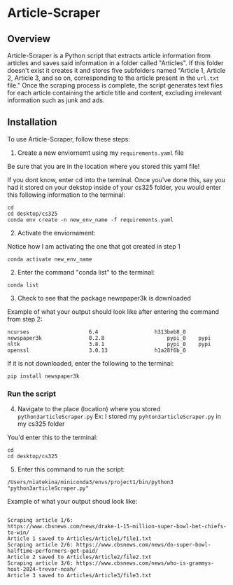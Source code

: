 # Article-Scraper

## Overview

Article-Scraper is a Python script that extracts article information from articles and saves 
said information in a folder called "Articles". If this folder doesn't exist it creates it and 
stores five subfolders named "Article 1, Article 2, Article 3, and so on, corresponding to the 
article present in the `url.txt` file." Once the scraping process is complete, the script generates 
text files for each article containing the article title and content, excluding irrelevant information 
such as junk and ads. 

## Installation

To use Article-Scraper, follow these steps:

1. Create a new enviornemt using my `requirements.yaml` file

Be sure that you are in the location where you stored this yaml file! 

If you dont know, enter cd into the terminal. Once you've done this, say you had it stored on your dekstop inside of your 
cs325 folder, you would enter this following information to the terminal:

```
cd
cd desktop/cs325
conda env create -n new_env_name -f requirements.yaml

```
2. Activate the enviornament:

Notice how I am activating the one that got created in step 1

```
conda activate new_env_name 

```

2. Enter the command "conda list" to the terminal:
 
```
conda list

```

3. Check to see that the package newspaper3k is downloaded 

Example of what your output should look like after entering the command from step 2:

```
ncurses                   6.4                  h313beb8_0  
newspaper3k               0.2.8                    pypi_0    pypi
nltk                      3.8.1                    pypi_0    pypi
openssl                   3.0.13               h1a28f6b_0  

```
If it is not downloaded, enter the following to the terminal:

```
pip install newspaper3k

```

### Run the script

4. Navigate to the place (location) where you stored `python3articleScraper.py`
Ex: I stored my `pyhton3articleScraper.py` in my cs325 folder

You'd enter this to the terminal:

```
cd 
cd desktop/cs325

```
5. Enter this command to run the script:

```
/Users/niatekina/miniconda3/envs/project1/bin/python3 "python3articleScraper.py"

```

Example of what your output shoud look like:

```

Scraping article 1/6: 
https://www.cbsnews.com/news/drake-1-15-million-super-bowl-bet-chiefs-to-win/
Article 1 saved to Articles/Article1/file1.txt
Scraping article 2/6: https://www.cbsnews.com/news/do-super-bowl-halftime-performers-get-paid/
Article 2 saved to Articles/Article2/file2.txt
Scraping article 3/6: https://www.cbsnews.com/news/who-is-grammys-host-2024-trevor-noah/
Article 3 saved to Articles/Article3/file3.txt

```

